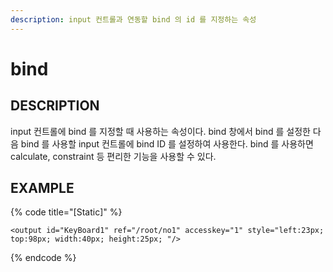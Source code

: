 ```yaml
---
description: input 컨트롤과 연동할 bind 의 id 를 지정하는 속성     
---
```


#   bind                       

## DESCRIPTION

input 컨트롤에 bind 를 지정할 때 사용하는 속성이다.
bind 창에서 bind 를 설정한 다음 bind 를 사용할 input 컨트롤에 bind ID 를 설정하여 사용한다.
bind 를 사용하면 calculate, constraint 등 편리한 기능을 사용할 수 있다.

## EXAMPLE

{% code title="\[Static\]" %}
```markup
<output id="KeyBoard1" ref="/root/no1" accesskey="1" style="left:23px; top:98px; width:40px; height:25px; "/> 
```
{% endcode %}